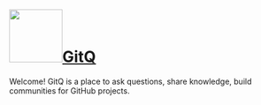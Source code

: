# <a href="https://gitq.com"><img src="https://github.com/GitQLab/gitq.com/raw/master/favicon-96x96.png" height="96" />GitQ</a>

Welcome! GitQ is a place to ask questions, share knowledge, build communities for GitHub projects.


